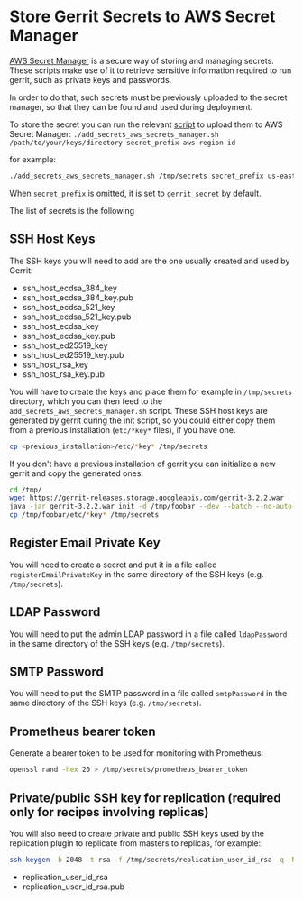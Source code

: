 # Store Gerrit Secrets to AWS Secret Manager  

[AWS Secret Manager](https://aws.amazon.com/secrets-manager/) is a secure way of
storing and managing secrets. These scripts make use of it to retrieve sensitive information
required to run gerrit, such as private keys and passwords.

In order to do that, such secrets must be previously uploaded to the secret manager, so that
they can be found and used during deployment.

To store the secret you can run the relevant [script](../gerrit/add_secrets_aws_secrets_manager.sh) to
upload them to AWS Secret Manager:
`./add_secrets_aws_secrets_manager.sh /path/to/your/keys/directory secret_prefix aws-region-id`

for example:

```bash
./add_secrets_aws_secrets_manager.sh /tmp/secrets secret_prefix us-east-1`
```

When `secret_prefix` is omitted, it is set to `gerrit_secret` by default.

The list of secrets is the following

## SSH Host Keys

The SSH keys you will need to add are the one usually created and used by Gerrit:
* ssh_host_ecdsa_384_key
* ssh_host_ecdsa_384_key.pub
* ssh_host_ecdsa_521_key
* ssh_host_ecdsa_521_key.pub
* ssh_host_ecdsa_key
* ssh_host_ecdsa_key.pub
* ssh_host_ed25519_key
* ssh_host_ed25519_key.pub
* ssh_host_rsa_key
* ssh_host_rsa_key.pub

You will have to create the keys and place them for example in `/tmp/secrets` directory,
which you can then feed to the `add_secrets_aws_secrets_manager.sh` script.
These SSH host keys are generated by gerrit during the init script, so you could either copy them
from a previous installation (`etc/*key*` files), if you have one.
 
 ```bash
 cp <previous_installation>/etc/*key* /tmp/secrets 
 ``` 
 
 If you don't have a previous installation of gerrit you can initialize a new gerrit and copy the
 generated ones:
 
 ```bash
cd /tmp/
wget https://gerrit-releases.storage.googleapis.com/gerrit-3.2.2.war
java -jar gerrit-3.2.2.war init -d /tmp/foobar --dev --batch --no-auto-start
cp /tmp/foobar/etc/*key* /tmp/secrets 
``` 

## Register Email Private Key

You will need to create a secret and put it in a file called `registerEmailPrivateKey`
in the same directory of the SSH keys (e.g. `/tmp/secrets`).

## LDAP Password

You will need to put the admin LDAP password in a file called `ldapPassword`
in the same directory of the SSH keys (e.g. `/tmp/secrets`).

## SMTP Password

You will need to put the SMTP password in a file called `smtpPassword`
in the same directory of the SSH keys (e.g. `/tmp/secrets`).

## Prometheus bearer token

Generate a bearer token to be used for monitoring with Prometheus:

```bash
openssl rand -hex 20 > /tmp/secrets/prometheus_bearer_token
```

## Private/public SSH key for replication (required only for recipes involving replicas) 

You will also need to create private and public SSH keys used by the replication plugin to replicate
from masters to replicas, for example:

```bash
ssh-keygen -b 2048 -t rsa -f /tmp/secrets/replication_user_id_rsa -q -N ""
```

* replication_user_id_rsa
* replication_user_id_rsa.pub